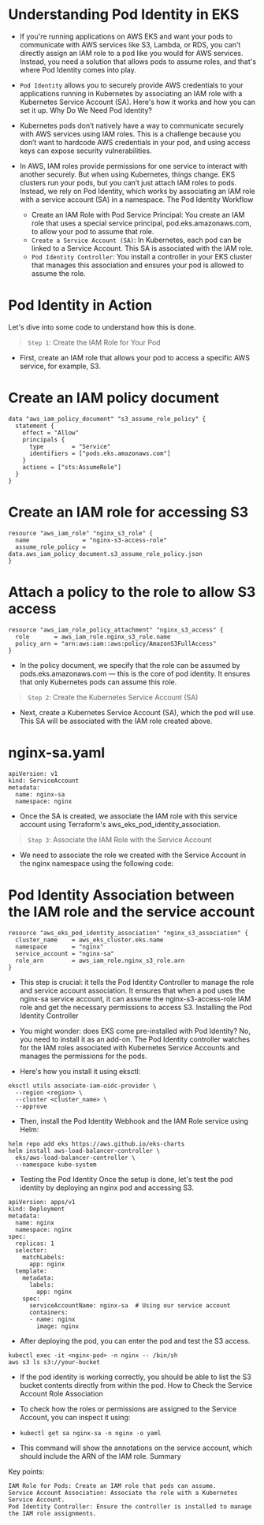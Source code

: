 
# Understanding Pod Identity in EKS

- If you're running applications on AWS EKS and want your pods to communicate with AWS services like S3, Lambda, or RDS, you can't directly assign an IAM role to a pod like you would for AWS services. Instead, you need a solution that allows pods to assume roles, and that's where Pod Identity comes into play.

- `Pod Identity` allows you to securely provide AWS credentials to your applications running in Kubernetes by associating an IAM role with a Kubernetes Service Account (SA). Here's how it works and how you can set it up.
Why Do We Need Pod Identity?

- Kubernetes pods don’t natively have a way to communicate securely with AWS services using IAM roles. This is a challenge because you don’t want to hardcode AWS credentials in your pod, and using access keys can expose security vulnerabilities.

- In AWS, IAM roles provide permissions for one service to interact with another securely. But when using Kubernetes, things change. EKS clusters run your pods, but you can’t just attach IAM roles to pods. Instead, we rely on Pod Identity, which works by associating an IAM role with a service account (SA) in a namespace.
The Pod Identity Workflow

  - Create an IAM Role with Pod Service Principal: You create an IAM role that uses a special service principal, pod.eks.amazonaws.com, to allow your pod to assume that role.
  - `Create a Service Account (SA)`: In Kubernetes, each pod can be linked to a Service Account. This SA is associated with the IAM role.
  - `Pod Identity Controller`: You install a controller in your EKS cluster that manages this association and ensures your pod is allowed to assume the role.

# Pod Identity in Action

Let's dive into some code to understand how this is done.
> `Step 1`: Create the IAM Role for Your Pod

- First, create an IAM role that allows your pod to access a specific AWS service, for example, S3.

# Create an IAM policy document
```
data "aws_iam_policy_document" "s3_assume_role_policy" {
  statement {
    effect = "Allow"
    principals {
      type        = "Service"
      identifiers = ["pods.eks.amazonaws.com"]
    }
    actions = ["sts:AssumeRole"]
  }
}
```

# Create an IAM role for accessing S3
```
resource "aws_iam_role" "nginx_s3_role" {
  name               = "nginx-s3-access-role"
  assume_role_policy = data.aws_iam_policy_document.s3_assume_role_policy.json
}
```
# Attach a policy to the role to allow S3 access
```
resource "aws_iam_role_policy_attachment" "nginx_s3_access" {
  role       = aws_iam_role.nginx_s3_role.name
  policy_arn = "arn:aws:iam::aws:policy/AmazonS3FullAccess"
}
```
- In the policy document, we specify that the role can be assumed by pods.eks.amazonaws.com — this is the core of pod identity. It ensures that only Kubernetes pods can assume this role.

> `Step 2`: Create the Kubernetes Service Account (SA)
- Next, create a Kubernetes Service Account (SA), which the pod will use. This SA will be associated with the IAM role created above.

# nginx-sa.yaml
```
apiVersion: v1
kind: ServiceAccount
metadata:
  name: nginx-sa
  namespace: nginx
```

- Once the SA is created, we associate the IAM role with this service account using Terraform's aws_eks_pod_identity_association.
> `Step 3`: Associate the IAM Role with the Service Account

- We need to associate the role we created with the Service Account in the nginx namespace using the following code:

# Pod Identity Association between the IAM role and the service account

```
resource "aws_eks_pod_identity_association" "nginx_s3_association" {
  cluster_name    = aws_eks_cluster.eks.name
  namespace       = "nginx"
  service_account = "nginx-sa"
  role_arn        = aws_iam_role.nginx_s3_role.arn
}
```

- This step is crucial: it tells the Pod Identity Controller to manage the role and service account association. It ensures that when a pod uses the nginx-sa service account, it can assume the nginx-s3-access-role IAM role and get the necessary permissions to access S3.
Installing the Pod Identity Controller

- You might wonder: does EKS come pre-installed with Pod Identity? No, you need to install it as an add-on. The Pod Identity controller watches for the IAM roles associated with Kubernetes Service Accounts and manages the permissions for the pods.

- Here's how you install it using eksctl:
```
eksctl utils associate-iam-oidc-provider \
  --region <region> \
  --cluster <cluster_name> \
  --approve
```

- Then, install the Pod Identity Webhook and the IAM Role service using Helm:
```
helm repo add eks https://aws.github.io/eks-charts
helm install aws-load-balancer-controller \
  eks/aws-load-balancer-controller \
  --namespace kube-system
```

- Testing the Pod Identity
Once the setup is done, let's test the pod identity by deploying an nginx pod and accessing S3.
```
apiVersion: apps/v1
kind: Deployment
metadata:
  name: nginx
  namespace: nginx
spec:
  replicas: 1
  selector:
    matchLabels:
      app: nginx
  template:
    metadata:
      labels:
        app: nginx
    spec:
      serviceAccountName: nginx-sa  # Using our service account
      containers:
      - name: nginx
        image: nginx
```

- After deploying the pod, you can enter the pod and test the S3 access.
```
kubectl exec -it <nginx-pod> -n nginx -- /bin/sh
aws s3 ls s3://your-bucket
```

- If the pod identity is working correctly, you should be able to list the S3 bucket contents directly from within the pod.
How to Check the Service Account Role Association

- To check how the roles or permissions are assigned to the Service Account, you can inspect it using:

- `kubectl get sa nginx-sa -n nginx -o yaml`

- This command will show the annotations on the service account, which should include the ARN of the IAM role.
Summary


Key points:

    IAM Role for Pods: Create an IAM role that pods can assume.
    Service Account Association: Associate the role with a Kubernetes Service Account.
    Pod Identity Controller: Ensure the controller is installed to manage the IAM role assignments.